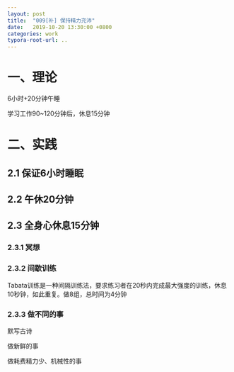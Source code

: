 ```yaml
---
layout: post
title:  "009[补] 保持精力充沛"
date:   2019-10-20 13:30:00 +0800
categories: work
typora-root-url: ..
---
```




# 一、理论

6小时+20分钟午睡

学习工作90~120分钟后，休息15分钟

# 二、实践

## 2.1 保证6小时睡眠

## 2.2 午休20分钟

## 2.3 全身心休息15分钟

### 2.3.1 冥想

### 2.3.2 间歇训练

Tabata训练是一种间隔训练法，要求练习者在20秒内完成最大强度的训练，休息10秒钟，如此重复。做8组，总时间为4分钟

### 2.3.3 做不同的事

默写古诗

做新鲜的事

做耗费精力少、机械性的事




